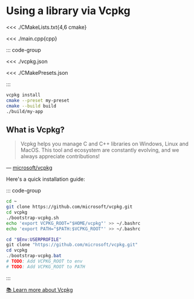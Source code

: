 # Using a library via Vcpkg

<<< ./CMakeLists.txt{4,6 cmake}

<<< ./main.cpp{cpp}

::: code-group

<<< ./vcpkg.json

<<< ./CMakePresets.json

:::

```sh
vcpkg install
cmake --preset my-preset
cmake --build build
./build/my-app
```

## What is Vcpkg?

> Vcpkg helps you manage C and C++ libraries on Windows, Linux and MacOS. This tool and ecosystem are constantly evolving, and we always appreciate contributions!

&mdash; [microsoft/vcpkg](https://github.com/microsoft/vcpkg)

Here's a quick installation guide:

::: code-group

```sh [Linux, macOS]
cd ~
git clone https://github.com/microsoft/vcpkg.git
cd vcpkg
./bootstrap-vcpkg.sh
echo 'export VCPKG_ROOT="$HOME/vcpkg"' >> ~/.bashrc
echo 'export PATH="$PATH:$VCPKG_ROOT"' >> ~/.bashrc
```

```powershell [Windows]
cd "$Env:USERPROFILE"
git clone "https://github.com/microsoft/vcpkg.git"
cd vcpkg
./bootstrap-vcpkg.bat
# TODO: Add VCPKG_ROOT to env
# TODO: Add VCPKG_ROOT to PATH
```

:::

[📚 Learn more about Vcpkg](https://learn.microsoft.com/vcpkg)
